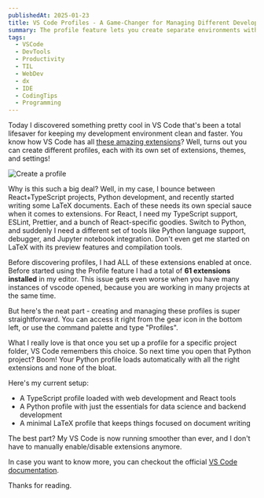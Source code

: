 ```yaml
---
publishedAt: 2025-01-23
title: VS Code Profiles - A Game-Changer for Managing Different Development Setups
summary: The profile feature lets you create separate environments with different extensions and settings for each tech stack helping keep your IDE fast and organized by loading only what you need for each project.
tags: 
  - VSCode
  - DevTools
  - Productivity
  - TIL
  - WebDev
  - dx
  - IDE
  - CodingTips
  - Programming
---
```


Today I discovered something pretty cool in VS Code that's been a total lifesaver for keeping my development environment clean and faster. You know how VS Code has all [these amazing extensions](https://marketplace.visualstudio.com/vscode)? Well, turns out you can create different profiles, each with its own set of extensions, themes, and settings!

![Create a profile](https://code.visualstudio.com/assets/docs/editor/profiles/create-profile.png)

Why is this such a big deal? Well, in my case, I bounce between React+TypeScript projects, Python development, and recently started writing some LaTeX documents. Each of these needs its own special sauce when it comes to extensions. For React, I need my TypeScript support, ESLint, Prettier, and a bunch of React-specific goodies. Switch to Python, and suddenly I need a different set of tools like Python language support, debugger, and Jupyter notebook integration. Don't even get me started on LaTeX with its preview features and compilation tools.

Before discovering profiles, I had ALL of these extensions enabled at once. Before started using the Profile feature I had a total of **61 extensions installed** in my editor. This issue gets even worse when you have many instances of vscode opened, because you are working in many projects at the same time.

But here's the neat part - creating and managing these profiles is super straightforward. You can access it right from the gear icon in the bottom left, or use the command palette and type "Profiles".

What I really love is that once you set up a profile for a specific project folder, VS Code remembers this choice. So next time you open that Python project? Boom! Your Python profile loads automatically with all the right extensions and none of the bloat.

Here's my current setup:

- A TypeScript profile loaded with web development and React tools
- A Python profile with just the essentials for data science and backend development
- A minimal LaTeX profile that keeps things focused on document writing

The best part? My VS Code is now running smoother than ever, and I don't have to manually enable/disable extensions anymore.

In case you want to know more, you can checkout the official [VS Code documentation](https://code.visualstudio.com/docs/editor/profiles).

Thanks for reading.